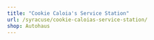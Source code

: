 ```yaml
---
title: "Cookie Caloia's Service Station"
url: /syracuse/cookie-caloias-service-station/
shop: Autohaus
---
```

